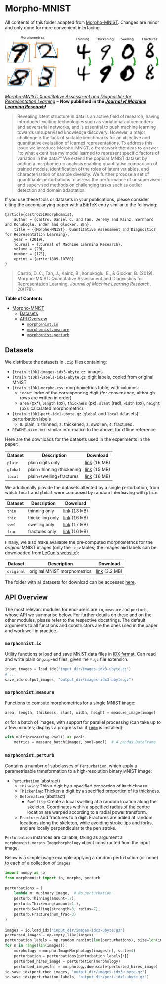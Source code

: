 # Morpho-MNIST

All contents of this folder adapted from [Morpho-MNIST](https://github.com/dccastro/Morpho-MNIST). Changes are minor and only done for more convenient interfacing. 

![Morpho-MNIST morphometrics and perturbations](fig1.png)

[_Morpho-MNIST: Quantitative Assessment and Diagnostics for Representation Learning_](https://arxiv.org/abs/1809.10780) – **Now published in the [_Journal of Machine Learning Research_](http://jmlr.org/papers/v20/19-033.html)!**

> Revealing latent structure in data is an active field of research, having introduced exciting technologies such as variational autoencoders and adversarial networks, and is essential to push machine learning towards unsupervised knowledge discovery. However, a major challenge is the lack of suitable benchmarks for an objective and quantitative evaluation of learned representations. To address this issue we introduce Morpho-MNIST, a framework that aims to answer: "to what extent has my model learned to represent specific factors of variation in the data?" We extend the popular MNIST dataset by adding a morphometric analysis enabling quantitative comparison of trained models, identification of the roles of latent variables, and characterisation of sample diversity. We further propose a set of quantifiable perturbations to assess the performance of unsupervised and supervised methods on challenging tasks such as outlier detection and domain adaptation.

If you use these tools or datasets in your publications, please consider citing the accompanying paper with a BibTeX entry similar to the following:

```
@article{castro2019morphomnist,
    author = {Castro, Daniel C. and Tan, Jeremy and Kainz, Bernhard and Konukoglu, Ender and Glocker, Ben},
    title = {{Morpho-MNIST}: Quantitative Assessment and Diagnostics for Representation Learning},
    year = {2019},
    journal = {Journal of Machine Learning Research},
    volume = {20},
    number = {178},
    eprint = {arXiv:1809.10780}
}
```

> Castro, D. C., Tan, J., Kainz, B., Konukoglu, E., & Glocker, B. (2019). Morpho-MNIST: Quantitative Assessment and Diagnostics for Representation Learning. _Journal of Machine Learning Research_, 20(178).

**Table of Contents**

- [Morpho-MNIST](#morpho-mnist)
    - [Datasets](#datasets)
    - [API Overview](#api-overview)
        - [`morphomnist.io`](#morphomnistio)
        - [`morphomnist.measure`](#morphomnistmeasure)
        - [`morphomnist.perturb`](#morphomnistperturb)

## Datasets

We distribute the datasets in `.zip` files containing:

- `[train|t10k]-images-idx3-ubyte.gz`: images
- `[train|t10k]-labels-idx1-ubyte.gz`: digit labels, copied from original MNIST
- `[train|t10k]-morpho.csv`: morphometrics table, with columns:
    - `index`: index of the corresponding digit (for convenience, although rows are written in order)
    - `area` (px²), `length` (px), `thickness` (px), `slant` (rad), `width` (px), `height` (px): calculated morphometrics
- `[train|t10k]-pert-idx1-ubyte.gz` (`global` and `local` datasets): perturbation labels
    - `0`: plain; `1`: thinned; `2`: thickened; `3`: swollen; `4`: fractured.
- `README-xxxx.txt`: similar information to the above, for offline reference

Here are the downloads for the datasets used in the experiments in the paper:

| Dataset  | Description               | Download                                                                                         |
| -------- | ------------------------- | ------------------------------------------------------------------------------------------------ |
| `plain`  | plain digits only         | [link](https://drive.google.com/uc?export=download&id=1-E3sbKtzN8NGNefUdky2NVniW1fAa5ZG) (16 MB) |
| `global` | plain+thinning+thickening | [link](https://drive.google.com/uc?export=download&id=1fFGJW0IHoBmLuD6CEKCB8jz3Y5LJ5Duk) (15 MB) |
| `local`  | plain+swelling+fractures  | [link](https://drive.google.com/uc?export=download&id=1ECYmtpPvGH0AkK0JfrGfA2FpOCZK1VX2) (16 MB) |

We additionally provide the datasets affected by a single perturbation, from which `local` and `global` were composed by random interleaving with `plain`:

| Dataset | Description     | Download                                                                                         |
| ------- | --------------- | ------------------------------------------------------------------------------------------------ |
| `thin`  | thinning only   | [link](https://drive.google.com/uc?export=download&id=1q3Bfl1oraKZcIPLHnqkU0whnTiz-AVSP) (13 MB) |
| `thic`  | thickening only | [link](https://drive.google.com/uc?export=download&id=1Uy-SmnEkwq_dptTFuoUtmO9rn2FAbNb8) (16 MB) |
| `swel`  | swelling only   | [link](https://drive.google.com/uc?export=download&id=1tzcInQ5mUdDVOvF5csItbGPrbwVTBkTJ) (17 MB) |
| `frac`  | fractures only  | [link](https://drive.google.com/uc?export=download&id=1Yrl_00-SFZZPyRnqjPsbAFlv6uwBZtJd) (16 MB) |

Finally, we also make available the pre-computed morphometrics for the *original* MNIST images (only the `.csv` tables; the images and labels can be downloaded from [LeCun's website](http://yann.lecun.com/exdb/mnist/)):

| Dataset    | Description                  | Download                                                                                          |
| ---------- | ---------------------------- | ------------------------------------------------------------------------------------------------- |
| `original` | original MNIST morphometrics | [link](https://drive.google.com/uc?export=download&id=11rWisIshN78ZJMPYN0YC6UEKX5484B-n) (3.2 MB) |

The folder with all datasets for download can be accessed [here](https://drive.google.com/drive/folders/1ZzTBfXUKa4JW0lHkUIJ1qFCCSkOqWFvL).

## API Overview

The most relevant modules for end-users are `io`, `measure` and `perturb`, whose API we summarise below. For further details on these and on the other modules, please refer to the respective docstrings. The default arguments to all functions and constructors are the ones used in the paper and work well in practice.

### `morphomnist.io`

Utility functions to load and save MNIST data files in [IDX format](http://yann.lecun.com/exdb/mnist/). Can read and write plain or `gzip`-ed files, given the `*.gz` file extension.

```python
input_images = load_idx("input_dir/images-idx3-ubyte.gz")
# ...
save_idx(output_images, "output_dir/images-idx3-ubyte.gz")
```

### `morphomnist.measure`

Functions to compute morphometrics for a single MNIST image:

```python
area, length, thickness, slant, width, height = measure_image(image)
```

or for a batch of images, with support for parallel processing (can take up to a few minutes; displays a progress bar if [`tqdm`](https://tqdm.github.io/) is installed):

```python
with multiprocessing.Pool() as pool:
    metrics = measure_batch(images, pool=pool)  # A pandas.DataFrame
```

### `morphomnist.perturb`

Contains a number of subclasses of `Perturbation`, which apply a parametrisable transformation to a high-resolution binary MNIST image:

- `Perturbation` (abstract)
    - `Thinning`: Thin a digit by a specified proportion of its thickness.
    - `Thickening`: Thicken a digit by a specified proportion of its thickness.
    - `Deformation` (abstract)
        - `Swelling`: Create a local swelling at a random location along the skeleton. Coordinates within a specified radius of the centre location are warped according to a radial power transform.
    - `Fracture`: Add fractures to a digit. Fractures are added at random locations along the skeleton, while avoiding stroke tips and forks, and are locally perpendicular to the pen stroke.

`Perturbation` instances are callable, taking as argument a `morphomnist.morpho.ImageMorphology` object constructed from the input image.

Below is a simple usage example applying a random perturbation (or none) to each of a collection of `images`:

```python
import numpy as np
from morphomnist import io, morpho, perturb

perturbations = (
    lambda m: m.binary_image,  # No perturbation
    perturb.Thinning(amount=.7),
    perturb.Thickening(amount=1.),
    perturb.Swelling(strength=3, radius=7),
    perturb.Fracture(num_frac=3)
)

images = io.load_idx("input_dir/images-idx3-ubyte.gz")
perturbed_images = np.empty_like(images)
perturbation_labels = np.random.randint(len(perturbations), size=len(images))
for n in range(len(images)):
    morphology = morpho.ImageMorphology(images[n], scale=4)
    perturbation = perturbations[perturbation_labels[n]]
    perturbed_hires_image = perturbation(morphology)
    perturbed_images[n] = morphology.downscale(perturbed_hires_image)
io.save_idx(perturbed_images, "output_dir/images-idx3-ubyte.gz")
io.save_idx(perturbation_labels, "output_dir/pert-idx1-ubyte.gz")
```
